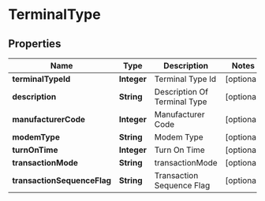 
# TerminalType

## Properties
Name | Type | Description | Notes
------------ | ------------- | ------------- | -------------
**terminalTypeId** | **Integer** | Terminal Type Id |  [optional]
**description** | **String** | Description Of Terminal Type |  [optional]
**manufacturerCode** | **Integer** | Manufacturer Code |  [optional]
**modemType** | **String** | Modem Type |  [optional]
**turnOnTime** | **Integer** | Turn On Time |  [optional]
**transactionMode** | **String** | transactionMode |  [optional]
**transactionSequenceFlag** | **String** | Transaction Sequence Flag |  [optional]




